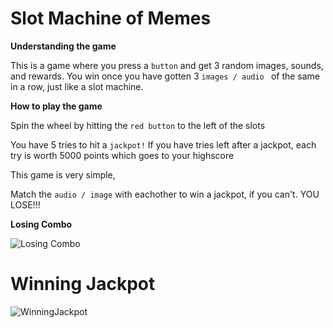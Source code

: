 # Slot Machine of Memes

**Understanding the game**

This is a game where you press a ``` button ``` and get 3 random images, sounds, and rewards. You win once you have gotten 3 ```images / audio ``` of the same in a row, just like a slot machine. 

**How to play the game**

Spin the wheel by hitting the  ``` red button ``` to the left of the slots

You have 5 tries to hit a ``` jackpot! ``` If you have tries left after a jackpot, each try is worth 5000 points which goes to your highscore

This game is very simple, 

Match the ``` audio / image ``` with eachother to win a jackpot, if you can't. YOU LOSE!!!

**Losing Combo**

![Losing Combo](https://i.pinimg.com/originals/3f/f1/62/3ff162548796f9367d0efb13c7444dbf.jpg)

# **Winning Jackpot** 

![WinningJackpot](https://i.pinimg.com/originals/8a/cb/12/8acb12f25a559dafb10207cf8c4e716c.jpg)
